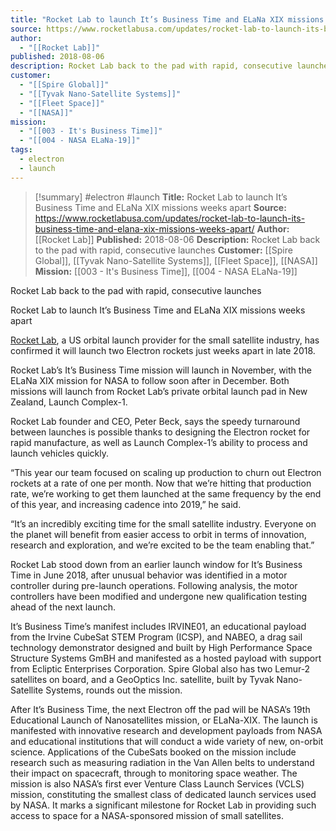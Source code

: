 ```yaml
---
title: "Rocket Lab to launch It’s Business Time and ELaNa XIX missions weeks apart "
source: https://www.rocketlabusa.com/updates/rocket-lab-to-launch-its-business-time-and-elana-xix-missions-weeks-apart/
author:
  - "[[Rocket Lab]]"
published: 2018-08-06
description: Rocket Lab back to the pad with rapid, consecutive launches
customer:
  - "[[Spire Global]]"
  - "[[Tyvak Nano-Satellite Systems]]"
  - "[[Fleet Space]]"
  - "[[NASA]]"
mission:
  - "[[003 - It's Business Time]]"
  - "[[004 - NASA ELaNa-19]]"
tags:
  - electron
  - launch
---
```

>[!summary]
#electron #launch
**Title:** Rocket Lab to launch It’s Business Time and ELaNa XIX missions weeks apart 
**Source:** https://www.rocketlabusa.com/updates/rocket-lab-to-launch-its-business-time-and-elana-xix-missions-weeks-apart/
**Author:** [[Rocket Lab]]
**Published:** 2018-08-06
**Description:** Rocket Lab back to the pad with rapid, consecutive launches
**Customer:** [[Spire Global]], [[Tyvak Nano-Satellite Systems]], [[Fleet Space]], [[NASA]]
**Mission:** [[003 - It's Business Time]], [[004 - NASA ELaNa-19]]

Rocket Lab back to the pad with rapid, consecutive launches

Rocket Lab to launch It’s Business Time and ELaNa XIX missions weeks apart

[Rocket Lab](https://www.rocketlabusa.com/), a US orbital launch provider for the small satellite industry, has confirmed it will launch two Electron rockets just weeks apart in late 2018.

Rocket Lab’s It’s Business Time mission will launch in November, with the ELaNa XIX mission for NASA to follow soon after in December. Both missions will launch from Rocket Lab’s private orbital launch pad in New Zealand, Launch Complex-1.

Rocket Lab founder and CEO, Peter Beck, says the speedy turnaround between launches is possible thanks to designing the Electron rocket for rapid manufacture, as well as Launch Complex-1’s ability to process and launch vehicles quickly.

“This year our team focused on scaling up production to churn out Electron rockets at a rate of one per month. Now that we’re hitting that production rate, we’re working to get them launched at the same frequency by the end of this year, and increasing cadence into 2019,” he said.

“It’s an incredibly exciting time for the small satellite industry. Everyone on the planet will benefit from easier access to orbit in terms of innovation, research and exploration, and we’re excited to be the team enabling that.”

Rocket Lab stood down from an earlier launch window for It’s Business Time in June 2018, after unusual behavior was identified in a motor controller during pre-launch operations. Following analysis, the motor controllers have been modified and undergone new qualification testing ahead of the next launch.

It’s Business Time’s manifest includes IRVINE01, an educational payload from the Irvine CubeSat STEM Program (ICSP), and NABEO, a drag sail technology demonstrator designed and built by High Performance Space Structure Systems GmBH and manifested as a hosted payload with support from Ecliptic Enterprises Corporation. Spire Global also has two Lemur-2 satellites on board, and a GeoOptics Inc. satellite, built by Tyvak Nano-Satellite Systems, rounds out the mission. 

After It’s Business Time, the next Electron off the pad will be NASA’s 19th Educational Launch of Nanosatellites mission, or ELaNa-XIX. The launch is manifested with innovative research and development payloads from NASA and educational institutions that will conduct a wide variety of new, on-orbit science. Applications of the CubeSats booked on the mission include research such as measuring radiation in the Van Allen belts to understand their impact on spacecraft, through to monitoring space weather. The mission is also NASA’s first ever Venture Class Launch Services (VCLS) mission, constituting the smallest class of dedicated launch services used by NASA. It marks a significant milestone for Rocket Lab in providing such access to space for a NASA-sponsored mission of small satellites.